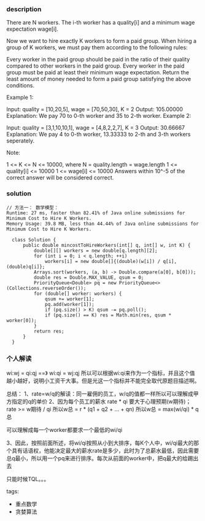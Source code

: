 ### description  
  There are N workers.  The i-th worker has a quality[i] and a minimum wage expectation wage[i].
  
  Now we want to hire exactly K workers to form a paid group.  When hiring a group of K workers, we must pay them according to the following rules:
  
  Every worker in the paid group should be paid in the ratio of their quality compared to other workers in the paid group.
  Every worker in the paid group must be paid at least their minimum wage expectation.
  Return the least amount of money needed to form a paid group satisfying the above conditions.
  
   
  
  Example 1:
  
  Input: quality = [10,20,5], wage = [70,50,30], K = 2
  Output: 105.00000
  Explanation: We pay 70 to 0-th worker and 35 to 2-th worker.
  Example 2:
  
  Input: quality = [3,1,10,10,1], wage = [4,8,2,2,7], K = 3
  Output: 30.66667
  Explanation: We pay 4 to 0-th worker, 13.33333 to 2-th and 3-th workers seperately. 
   
  
  Note:
  
  1 <= K <= N <= 10000, where N = quality.length = wage.length
  1 <= quality[i] <= 10000
  1 <= wage[i] <= 10000
  Answers within 10^-5 of the correct answer will be considered correct.
### solution  
```  
// 方法一： 数学模型：
Runtime: 27 ms, faster than 82.41% of Java online submissions for Minimum Cost to Hire K Workers.
Memory Usage: 39.8 MB, less than 44.44% of Java online submissions for Minimum Cost to Hire K Workers.

  class Solution {
      public double mincostToHireWorkers(int[] q, int[] w, int K) {
          double[][] workers = new double[q.length][2];
          for (int i = 0; i < q.length; ++i)
              workers[i] = new double[]{(double)(w[i]) / q[i], (double)q[i]};
          Arrays.sort(workers, (a, b) -> Double.compare(a[0], b[0]));
          double res = Double.MAX_VALUE, qsum = 0;
          PriorityQueue<Double> pq = new PriorityQueue<>(Collections.reverseOrder());
          for (double[] worker: workers) {
              qsum += worker[1];
              pq.add(worker[1]);
              if (pq.size() > K) qsum -= pq.poll();
              if (pq.size() == K) res = Math.min(res, qsum * worker[0]);
          }
          return res;
      }
  }
```  
  
### 个人解读  
  wi:wj = qi:qj ==》 wi:qi = wj:qj
  所以可以根据wi:qi来作为一个指标，并且这个值越小越好，说明小工资干大事。但是光这一个指标并不能完全取代原题目描述啊。
  
  总结：
  1、rate=w/q的解读：同一雇佣的员工，w/q的值都一样所以可以理解成甲方指定的q的单价
  2、因为每个员工的薪水   rate * qi  要大于心理预期(w期待)； rate >= w期待 / qi
  所以w总 = r * (q1 + q2 + ... + qn)
  所以w总 = max(wi/qi) * q总
  
  可以理解成每一个worker都要求一个最低的wi/qi
  
  3、因此，按照前面所述，将wi/qi按照从小到大排序，每K个人中，wi/qi最大的那个具有话语权，他能决定最大的薪水rate是多少，此时为了总薪水最低，因此需要总q最小，所以用一个pq来进行排序。每次从前面的worker中，把q最大的给踢出去
  
  
  只能时候TQL。。。
  
tags:  
  -  重点数学 
  -  贪婪算法 
